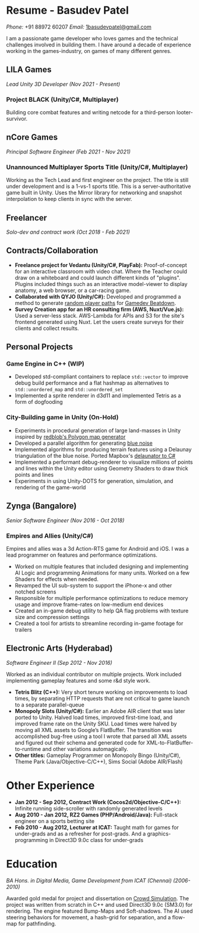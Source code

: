 # Resume - Basudev Patel

_Phone:_ +91 88972 60207
_Email:_ [1basudevpatel@gmail.com](mailto:1basudevpatel@gmail.com)

I am a passionate game developer who loves games and the technical challenges involved in building them. I have around a decade of experience working in the games-industry, on games of many different genres.

## LILA Games
_Lead Unity 3D Developer (Nov 2021 - Present)_

### Project BLACK (Unity/C#, Multiplayer) ###
Building core combat features and writing netcode for a third-person looter-survivor.

## nCore Games
_Principal Software Engineer (Feb 2021 - Nov 2021)_

### Unannounced Multiplayer Sports Title (Unity/C#, Multiplayer)
Working as the Tech Lead and first engineer on the project. The title is still under development and is a 1-vs-1 sports title. This is a server-authoritative game built in Unity. Uses the Mirror library for networking and snapshot interpolation to keep clients in sync with the server.

## Freelancer
_Solo-dev and contract work (Oct 2018 - Feb 2021)_

## Contracts/Collaboration

- **Freelance project for Vedantu (Unity/C#, PlayFab):** Proof-of-concept for an interactive classroom with video chat. Where the Teacher could draw on a whiteboard and could launch different kinds of "plugins". Plugins included things such as an interactive model-viewer to display anatomy, a web browser, or a car-racing game.
- **Collaborated with QYJO (Unity/C#):** Developed and programmed a method to generate [random player paths](https://medium.com/@1basudevpatel/random-paths-in-gamedev-beatdown-a913a1d8c5e6) for [Gamedev Beatdown](https://store.steampowered.com/app/1100300/Gamedev_Beatdown/).
- **Survey Creation app for an HR consulting firm (AWS, Nuxt/Vue.js):** Used a server-less stack. AWS-Lambda for APIs and S3 for the site's frontend generated using Nuxt. Let the users create surveys for their clients and collect results.

## Personal Projects

### Game Engine in C++ (WIP)
- Developed std-compliant containers to replace `std::vector` to improve debug build performance and a flat hashmap as alternatives to `std::unordered_map` and `std::unordered_set`
- Implemented a sprite renderer in d3d11 and implemented Tetris as a form of dogfooding

### City-Building game in Unity (On-Hold)
- Experiments in procedural generation of large land-masses in Unity inspired by [redblob's Polygon map generator](https://www.redblobgames.com/maps/mapgen4/)
- Developed a parallel algorithm for generating [blue noise](https://medium.com/@1basudevpatel/faster-poisson-sampling-a76cb9a99825)
- Implemented algorithms for producing terrain features using a Delaunay triangulation of the blue noise. Ported Mapbox's [delaunator to C#](https://gist.github.com/bapel/c8888e6e7d365d126f454598331b9f19)
- Implemented a performant debug-renderer to visualize millions of points and lines within the Unity editor using Geometry Shaders to draw thick points and lines
- Experiments in using Unity-DOTS for generation, simulation, and rendering of the game-world

## Zynga (Bangalore)
_Senior Software Engineer (Nov 2016 - Oct 2018)_

### Empires and Allies (Unity/C#)
Empires and allies was a 3d Action-RTS game for Android and iOS. I was a lead programmer on features and performance optimizations.

- Worked on multiple features that included designing and implementing AI Logic and programming Animations for many units. Worked on a few Shaders for effects when needed.
- Revamped the UI sub-system to support the iPhone-x and other notched screens
- Responsible for multiple performance optimizations to reduce memory usage and improve frame-rates on low-medium end devices
- Created an in-game debug utility to help QA flag problems with texture size and compression settings
- Created a tool for artists to streamline recording in-game footage for trailers

## Electronic Arts (Hyderabad)
_Software Engineer II (Sep 2012 - Nov 2016)_

Worked as an individual contributor on multiple projects. Work included implementing gameplay features and some r&d style work.

- **Tetris Blitz (C++):** Very short tenure working on improvements to load times, by separating HTTP requests that are not critical to game launch to a separate parallel-queue
- **Monopoly Slots (Unity/C#):** Earlier an Adobe AIR client that was later ported to Unity. Halved load times, improved first-time load, and improved frame rate on the Unity SKU. Load times were halved by moving all XML assets to Google’s FlatBuffer. The transition was accomplished bug-free using a tool I wrote that parsed all XML assets and figured out their schema and generated code for XML-to-FlatBuffer-to-runtime and other variations automagically.
- **Other titles:** Gameplay Programmer on Monopoly Bingo (Unity/C#), Theme Park (Java/Objective-C/C++), Sims Social (Adobe AIR/Flash)

# Other Experience

- **Jan 2012 - Sep 2012, Contract Work (Cocos2d/Objective-C/C++):** Infinite running side-scroller with randomly generated levels
- **Aug 2010 - Jan 2012, RZ2 Games (PHP/Android/Java):** Full-stack engineer on a sports betting site
- **Feb 2010 - Aug 2012, Lecturer at ICAT:** Taught math for games for under-grads and as a refresher for post-grads. And a graphics-programming in Direct3D 9.0c class for under-grads

# Education
_BA Hons. in Digital Media, Game Development from ICAT (Chennai) (2006-2010)_

Awarded gold medal for project and dissertation on [Crowd Simulation](https://www.youtube.com/watch?v=vxSII4mlig8). The project was written from scratch in C++ and used Direct3D 9.0c (SM3.0) for rendering. The engine featured Bump-Maps and Soft-shadows. The AI used steering behaviors for movement, a hash-grid for separation, and a flow-map for pathfinding.
